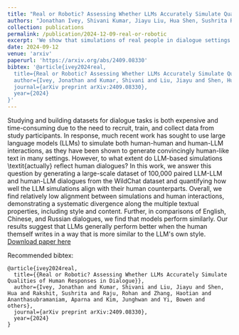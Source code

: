 ```yaml
---
title: "Real or Robotic? Assessing Whether LLMs Accurately Simulate Qualities of Human Responses in Dialogue"
authors: "Jonathan Ivey, Shivani Kumar, Jiayu Liu, Hua Shen, Sushrita Rakshit, Rohan Raju, Haotian Zhang, Aparna Ananthasubramaniam, Junghwan Kim, Bowen Yi, **Dustin Wright**, Abraham Israeli, Anders Giovanni Møller, Lechen Zhang, David Jurgens"
collection: publications
permalink: /publication/2024-12-09-real-or-robotic
excerpt: 'We show that simulations of real people in dialogue settings are not faithful'
date: 2024-09-12
venue: 'arxiv'
paperurl: 'https://arxiv.org/abs/2409.08330'
bibtex: '@article{ivey2024real,
  title={Real or Robotic? Assessing Whether LLMs Accurately Simulate Qualities of Human Responses in Dialogue},
  author={Ivey, Jonathan and Kumar, Shivani and Liu, Jiayu and Shen, Hua and Rakshit, Sushrita and Raju, Rohan and Zhang, Haotian and Ananthasubramaniam, Aparna and Kim, Junghwan and Yi, Bowen and others},
  journal={arXiv preprint arXiv:2409.08330},
  year={2024}
}'
---
```

Studying and building datasets for dialogue tasks is both expensive and time-consuming due to the need to recruit, train, and collect data from study participants. In response, much recent work has sought to use large language models (LLMs) to simulate both human-human and human-LLM interactions, as they have been shown to generate convincingly human-like text in many settings. However, to what extent do LLM-based simulations \textit{actually} reflect human dialogues? In this work, we answer this question by generating a large-scale dataset of 100,000 paired LLM-LLM and human-LLM dialogues from the WildChat dataset and quantifying how well the LLM simulations align with their human counterparts. Overall, we find relatively low alignment between simulations and human interactions, demonstrating a systematic divergence along the multiple textual properties, including style and content. Further, in comparisons of English, Chinese, and Russian dialogues, we find that models perform similarly. Our results suggest that LLMs generally perform better when the human themself writes in a way that is more similar to the LLM's own style.
[Download paper here](https://arxiv.org/abs/2409.08330)


Recommended bibtex: 

```
@article{ivey2024real,
  title={{Real or Robotic? Assessing Whether LLMs Accurately Simulate Qualities of Human Responses in Dialogue}},
  author={Ivey, Jonathan and Kumar, Shivani and Liu, Jiayu and Shen, Hua and Rakshit, Sushrita and Raju, Rohan and Zhang, Haotian and Ananthasubramaniam, Aparna and Kim, Junghwan and Yi, Bowen and others},
  journal={arXiv preprint arXiv:2409.08330},
  year={2024}
}
```

